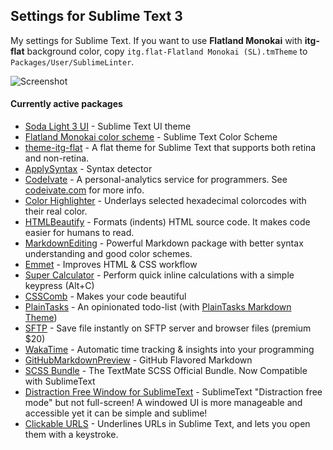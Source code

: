 ## Settings for Sublime Text 3

My settings for Sublime Text. If you want to use **Flatland Monokai** with **itg-flat** background color, copy `itg.flat-Flatland Monokai (SL).tmTheme` to `Packages/User/SublimeLinter`.

![Screenshot](https://raw.githubusercontent.com/ronilaukkarinen/sublime-settings/master/screenshot.png "Look how sexy I am.")

#### Currently active packages

- [Soda Light 3 UI](https://github.com/buymeasoda/soda-theme) - Sublime Text UI theme
- [Flatland Monokai color scheme](https://github.com/thinkpixellab/flatland) - Sublime Text Color Scheme
- [theme-itg-flat](https://github.com/itsthatguy/theme-itg-flat) - A flat theme for Sublime Text that supports both retina and non-retina.
- [ApplySyntax](https://github.com/facelessuser/ApplySyntax) - Syntax detector
- [CodeIvate](https://github.com/codeivate/codeivate-st) - A personal-analytics service for programmers. See [codeivate.com](http://www.codeivate.com) for more info.
- [Color Highlighter](https://github.com/Monnoroch/ColorHighlighter) - Underlays selected hexadecimal colorcodes with their real color.
- [HTMLBeautify](https://github.com/rareyman/HTMLBeautify) - Formats (indents) HTML source code. It makes code easier for humans to read.
- [MarkdownEditing](https://github.com/SublimeText-Markdown/MarkdownEditing) - Powerful Markdown package with better syntax understanding and good color schemes.
- [Emmet](https://github.com/sergeche/emmet-sublime) - Improves HTML & CSS workflow
- [Super Calculator](https://github.com/Pephers/Super-Calculator) - Perform quick inline calculations with a simple keypress (Alt+C)
- [CSSComb](http://csscomb.com/) - Makes your code beautiful
- [PlainTasks](https://github.com/aziz/PlainTasks) - An opinionated todo-list (with [PlainTasks Markdown Theme](https://github.com/ronilaukkarinen/plaintasks-markdown))
- [SFTP](http://wbond.net/sublime_packages/sftp) - Save file instantly on SFTP server and browser files (premium $20)
- [WakaTime](https://wakatime.com/) - Automatic time tracking & insights into your programming
- [GitHubMarkdownPreview](https://github.com/dotcypress/GitHubMarkdownPreview) - GitHub Flavored Markdown
- [SCSS Bundle](https://github.com/MarioRicalde/SCSS.tmbundle) - The TextMate SCSS Official Bundle. Now Compatible with SublimeText
- [Distraction Free Window for SublimeText](https://github.com/aziz/DistractionFreeWindow) - SublimeText "Distraction free mode" but not full-screen! A windowed UI is more manageable and accessible yet it can be simple and sublime!
- [Clickable URLS](https://github.com/leonid-shevtsov/ClickableUrls_SublimeText) - Underlines URLs in Sublime Text, and lets you open them with a keystroke.